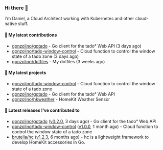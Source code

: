 ### Hi there 👋

I'm Daniel, a Cloud Architect working with Kubernetes and other cloud-native stuff.

#### 👷 My latest contributions

- [gonzolino/gotado](https://github.com/gonzolino/gotado) - Go client for the tado° Web API (3 days ago)
- [gonzolino/tado-window-control](https://github.com/gonzolino/tado-window-control) - Cloud function to control the window state of a tado zone (3 days ago)
- [gonzolino/dotfiles](https://github.com/gonzolino/dotfiles) - My dotfiles (3 weeks ago)

#### 🌱 My latest projects

- [gonzolino/tado-window-control](https://github.com/gonzolino/tado-window-control) - Cloud function to control the window state of a tado zone
- [gonzolino/gotado](https://github.com/gonzolino/gotado) - Go client for the tado° Web API
- [gonzolino/hkweather](https://github.com/gonzolino/hkweather) - HomeKit Weather Sensor

#### 🔭 Latest releases I've contributed to

- [gonzolino/gotado](https://github.com/gonzolino/gotado) ([v0.2.0](https://github.com/gonzolino/gotado/releases/tag/v0.2.0), 3 days ago) - Go client for the tado° Web API
- [gonzolino/tado-window-control](https://github.com/gonzolino/tado-window-control) ([v1.0.0](https://github.com/gonzolino/tado-window-control/releases/tag/v1.0.0), 1 month ago) - Cloud function to control the window state of a tado zone
- [brutella/hc](https://github.com/brutella/hc) ([v1.2.3](https://github.com/brutella/hc/releases/tag/v1.2.3), 6 months ago) - hc is a lightweight framework to develop HomeKit accessories in Go.
